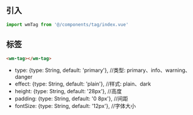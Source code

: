 ## 引入
```javascript
import wmTag from '@/components/tag/index.vue'
```

## 标签
```html
<wm-tag></wm-tag>
```
- type: {type: String, default: 'primary'},   //类型: primary、info、warning、danger
- effect: {type: String, default: 'plain'},   //样式: plain、dark
- height: {type: String, default: '28px'},    //高度
- padding: {type: String, default: '0 8px'},  //间距
- fontSize: {type: String, default: '12px'},  //字体大小